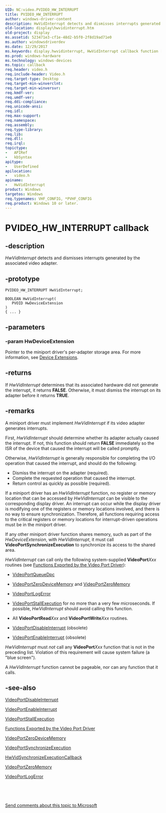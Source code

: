 ```yaml
---
UID: NC:video.PVIDEO_HW_INTERRUPT
title: PVIDEO_HW_INTERRUPT
author: windows-driver-content
description: HwVidInterrupt detects and dismisses interrupts generated by the associated video adapter.
old-location: display\hwvidinterrupt.htm
old-project: display
ms.assetid: 523471e3-cf1e-48d2-b5f0-2f8d19ad71e0
ms.author: windowsdriverdev
ms.date: 12/29/2017
ms.keywords: display.hwvidinterrupt, HwVidInterrupt callback function [Display Devices], HwVidInterrupt, PVIDEO_HW_INTERRUPT, PVIDEO_HW_INTERRUPT, video/HwVidInterrupt, VideoMiniport_Functions_9c3ff1cb-9812-461c-8ac5-b6cbdbe63c59.xml
ms.prod: windows-hardware
ms.technology: windows-devices
ms.topic: callback
req.header: video.h
req.include-header: Video.h
req.target-type: Desktop
req.target-min-winverclnt: 
req.target-min-winversvr: 
req.kmdf-ver: 
req.umdf-ver: 
req.ddi-compliance: 
req.unicode-ansi: 
req.idl: 
req.max-support: 
req.namespace: 
req.assembly: 
req.type-library: 
req.lib: 
req.dll: 
req.irql: 
topictype:
-	APIRef
-	kbSyntax
apitype:
-	UserDefined
apilocation:
-	video.h
apiname:
-	HwVidInterrupt
product: Windows
targetos: Windows
req.typenames: VHF_CONFIG, *PVHF_CONFIG
req.product: Windows 10 or later.
---
```


# PVIDEO_HW_INTERRUPT callback


## -description


<i>HwVidInterrupt</i> detects and dismisses interrupts generated by the associated video adapter.


## -prototype


````
PVIDEO_HW_INTERRUPT HwVidInterrupt;

BOOLEAN HwVidInterrupt(
   PVOID HwDeviceExtension
)
{ ... }
````


## -parameters




### -param HwDeviceExtension

Pointer to the miniport driver's per-adapter storage area. For more information, see <a href="https://msdn.microsoft.com/library/windows/hardware/ff543119">Device Extensions</a>.


## -returns


If <i>HwVidInterrupt</i> determines that its associated hardware did not generate the interrupt, it returns <b>FALSE</b>. Otherwise, it must dismiss the interrupt on its adapter before it returns <b>TRUE</b>.



## -remarks


A miniport driver must implement <i>HwVidInterrupt</i> if its video adapter generates interrupts.

First, <i>HwVidInterrupt</i> should determine whether its adapter actually caused the interrupt. If not, this function should return <b>FALSE</b> immediately so the ISR of the device that caused the interrupt will be called promptly.

Otherwise, <i>HwVidInterrupt</i> is generally responsible for completing the I/O operation that caused the interrupt, and should do the following:
<ul>
<li>
Dismiss the interrupt on the adapter (required).

</li>
<li>
Complete the requested operation that caused the interrupt.

</li>
<li>
Return control as quickly as possible (required).

</li>
</ul>If a miniport driver has an <i>HwVidInterrupt</i> function, no register or memory location that can be accessed by <i>HwVidInterrupt</i> can be visible to the corresponding display driver. An interrupt can occur while the display driver is modifying one of the registers or memory locations involved, and there is no way to ensure synchronization. Therefore, all functions requiring access to the critical registers or memory locations for interrupt-driven operations must be in the miniport driver.

If any other miniport driver function shares memory, such as part of the <i>HwDeviceExtension</i>, with <i>HwVidInterrupt</i>, it must call <b>VideoPortSynchronizeExecution</b> to synchronize its access to the shared area.

<i>HwVidInterrupt</i> can call only the following system-supplied <b>VideoPort</b><i>Xxx</i> routines (see <a href="https://msdn.microsoft.com/library/windows/hardware/ff566461">Functions Exported by the Video Port Driver</a>):
<ul>
<li>

<a href="..\video\nf-video-videoportqueuedpc.md">VideoPortQueueDpc</a>


</li>
<li>

<a href="..\video\nf-video-videoportzerodevicememory.md">VideoPortZeroDeviceMemory</a> and <a href="..\video\nf-video-videoportzeromemory.md">VideoPortZeroMemory</a>


</li>
<li>

<a href="..\video\nf-video-videoportlogerror.md">VideoPortLogError</a>


</li>
<li>

<a href="..\video\nf-video-videoportstallexecution.md">VideoPortStallExecution</a> for no more than a very few microseconds. If possible, <i>HwVidInterrupt</i> should avoid calling this function.

</li>
<li>
All <b>VideoPortRead</b><i>Xxx</i> and <b>VideoPortWrite</b><i>Xxx</i> routines.

</li>
<li>

<a href="..\video\nf-video-videoportdisableinterrupt.md">VideoPortDisableInterrupt</a> (obsolete)

</li>
<li>

<a href="..\video\nf-video-videoportenableinterrupt.md">VideoPortEnableInterrupt</a> (obsolete)

</li>
</ul><i>HwVidInterrupt</i> must <i>not</i> call any <b>VideoPort</b><i>Xxx</i> function that is not in the preceding list. Violation of this requirement will cause system failure (a "blue screen").

A <i>HwVidInterrupt</i> function cannot be pageable, nor can any function that it calls.



## -see-also

<a href="..\video\nf-video-videoportdisableinterrupt.md">VideoPortDisableInterrupt</a>

<a href="..\video\nf-video-videoportenableinterrupt.md">VideoPortEnableInterrupt</a>

<a href="..\video\nf-video-videoportstallexecution.md">VideoPortStallExecution</a>

<a href="https://msdn.microsoft.com/library/windows/hardware/ff566461">Functions Exported by the Video Port Driver</a>

<a href="..\video\nf-video-videoportzerodevicememory.md">VideoPortZeroDeviceMemory</a>

<a href="..\video\nf-video-videoportsynchronizeexecution.md">VideoPortSynchronizeExecution</a>

<a href="..\video\nc-video-pminiport_synchronize_routine.md">HwVidSynchronizeExecutionCallback</a>

<a href="..\video\nf-video-videoportzeromemory.md">VideoPortZeroMemory</a>

<a href="..\video\nf-video-videoportlogerror.md">VideoPortLogError</a>

 

 

<a href="mailto:wsddocfb@microsoft.com?subject=Documentation%20feedback [display\display]:%20PVIDEO_HW_INTERRUPT callback function%20 RELEASE:%20(12/29/2017)&amp;body=%0A%0APRIVACY STATEMENT%0A%0AWe use your feedback to improve the documentation. We don't use your email address for any other purpose, and we'll remove your email address from our system after the issue that you're reporting is fixed. While we're working to fix this issue, we might send you an email message to ask for more info. Later, we might also send you an email message to let you know that we've addressed your feedback.%0A%0AFor more info about Microsoft's privacy policy, see http://privacy.microsoft.com/en-us/default.aspx." title="Send comments about this topic to Microsoft">Send comments about this topic to Microsoft</a>

